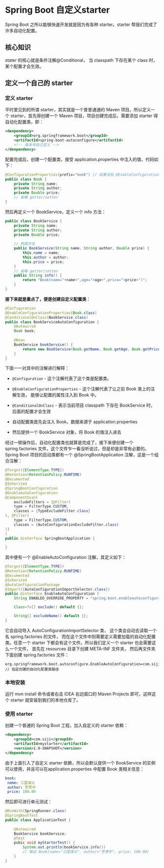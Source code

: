 # Spring Boot 自定义starter

Spring Boot 之所以能够快速开发就是因为有各种 starter。starter 帮我们完成了许多自动化配置。

## 核心知识

stater 的核心就是条件注解@Conditional， 当 classpath 下存在某个 class 时，某个配置才会生效。

## 定义一个自己的 starter

### 定义 starter

平时里见到的所谓 starter，其实就是一个普普通通的 Maven 项目。所以定义一个 starter，首先得创建一个 Maven 项目，项目创建完成后，需要添加 starter 得自动化配置类，即：

```xml
<denpendency>
	<groupId>org.springframework.boot</groupId>
    <artifactId>spring-boot-autoconfigure</artifactId>
    <!-- 版本号自己定义 -->
</denpendency>
```

配置完成后，创建一个配置类，接受 application.properties 中注入的值，代码如下：

```java
@ConfigurationProperties(prefix="book") // 如果没加 @EnableConfigurationProperties注解，编译会报错，不用担心，继续跟着走
public class Book {
    private String name;
    private String author;
    private Double price;
    // 省略 getter/setter
}
```

然后再定义一个 BookService，定义一个 info 方法：

```java
public class BookService {
    private String name;
    private String author;
    private Double price;
    
    // 构造方法
    public BookService(String name, String author, Double price) {
        this.name = name;
        this.author = author;
        this.price = price;
    }
    // 省略 getter/setter
    public String info() {
        return "Book(name="+name+",age="+age+",price="+price+")";
    }
}
```

**接下来就是重点了，便是创建自定义配置类**：

```java
@Configuration
@EnableConfigurationProperties(Book.class)
@ConditionalOnClass(BookService.class)
public class BookServiceAutoConfiguration {
    @Autowired
    Book book;
    
    @Bean
    BookService bookService() {
        return new BookService(Book.getName, Book.getAge, Book.getPrice);
    }
}
```

下面一一对其中的注解进行解释：

* <code>@Configuration</code> - 这个注解代表了这个类是配置类。

* `@EnableConfigurationProperties` - 这个注解代表了让之前 Book 类上的注解生效， 能够让配置的属性注入到 Book 中。

* `@ConditionalOnClass` - 表示当前项目 classpath 下存在 BookService 时， 后面的配置才会生效

* 自动配置类首先会注入 Book，数据来源于 application.properties
* 然后提供一个 BookService 对象，将 Book 的值注入进去

经过一顿操作后，自动化配置类也就算是完成了，接下来便创建一个 spring.factories 文件，这个文件乍一看没听说过，但是却是非常有必要的。Spring Boot 项目的启动类都有一个 @SpringBootApplication 注解，这是一个组合注解：

```java
@Target({ElementType.TYPE})
@Retention(RetentionPolicy.RUNTIME)
@Documented
@Inherited
@SpringBootConfiguration
@EnableAutoConfiguration
@ComponentScan(
    excludeFilters = {@Filter(
    type = FilterType.CUSTOM,
    classes = {TypeExcludeFilter.class}
), @Filter(
    type = FilterType.CUSTOM,
    classes = {AutoConfigurationExcludeFilter.class}
)}
)
public @interface SpringBootApplication {
    
}
```

其中便有一个 @EnableAutoConfiguration 注解，其定义如下： 

```java
@Target({ElementType.TYPE})
@Retention(RetentionPolicy.RUNTIME)
@Documented
@Inherited
@AutoConfigurationPackage
@Import({AutoConfigurationImportSelector.class})
public @interface EnableAutoConfiguration {
    String ENABLED_OVERRIDE_PROPERTY = "spring.boot.enableautoconfiguration";

    Class<?>[] exclude() default {};

    String[] excludeName() default {};
}
```

它会自动导入 AutoConfigurationImportSelector 类， 这个类会自动去读取一个名 spring.factories 的文件， 而在这个文件中则需要定义需要加载的自动化配置类。任意一个 starter 下都会有这个文件。所以我们定义一个 starter 也会需要这么一个文件， 首先在 resources 目录下创建 META-INF 文件夹， 然后再文件夹下面创建 spring.factories 文件：

```properties
org.springframework.boot.autoconfigure.EnableAutoConfiguration=com.siji.mystarter.BookServiceAutoConfiguration // 指定创建的自动化配置类路径
```

### 本地安装

运行 mvn install 命令或者右击 IDEA 右边窗口的 Maven Projects 即可，这样这个 starter 就安装到我们的本地仓库了。

### 使用 starter

创建一个普通的 Spring Boot 工程，加入自定义的 starter 依赖：

```xml
<dependency>
    <groupId>com.siji</groupId>
    <artifactId>mystarter</artifactId>
    <version>1.0-SNAPSHOT</version>
</dependency>
```

由于上面引入了自定义 starter 依赖，所以会默认提供一个 BookService 的实例可以使用，并且可以在application.properties 中配置 Book 类相关信息：

```yml
book:
 name: 三国演义
 author: 罗贯中
 price: 100.00
```

然后即可进行单元测试：

```java
@RunWith(SpringRunner.class)
@SpringBootTest
public class ApplicationTest {
    
    @Autowired
    BookService bookService;
    @Test
    pubic void myStarterTest() {
        System.out.println(bookService.info())
        // 输出 Book(name="三国演义", author="罗贯中", price: 100.00)
    }
}
```



